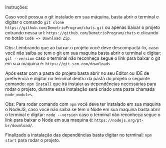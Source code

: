 Instruções:

Caso você possua o git instalado em sua máquina, basta abrir o terminal e digitar o comando `git clone https://github.com/DemetrioProgram/chats.git`
ou apenas baixar o projeto entrando nessa url: `https://github.com/DemetrioProgram/chats` e clicando no botão `Code => Download Zip`.

Obs: Lembrando que ao baixar o projeto você deve descompactá-lo, caso você não saiba se tem o git em sua maquina basta abrir o terminal e digitar: `git --version` 
caso o terminal não reconheça segue o link para baixar o git em sua maquina é: `https://git-scm.com/downloads`.

Após estar com a pasta do projeto basta abrir no seu Editor ou IDE de preferência e digitar no terminal dentro da pasta do projeto o seguinte comando: 
`npm install` que irá instalar as dependências necessárias para rodar o projeto, durante essa instalação será criado uma pasta chamada `node_modules`.

Obs: Para rodar comando com `npm` você deve ter instalado em sua maquina o NodeJS, caso você não saiba se tem o Node em sua maquina basta abrir o terminal e digitar: `node --version` caso o terminal não reconheça segue o link para baixar o Node em sua maquina é: `https://nodejs.org/pt-br/download/`.

Finalizado a instalação das dependências basta digitar no terminal: `npm start` para rodar o projeto.